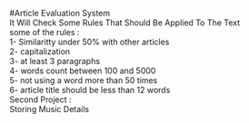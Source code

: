 #Article Evaluation System <br/>
It Will Check Some Rules That Should Be Applied To The Text <br/>
some of the rules : <br/>
1- Similaritty under 50% with other articles <br/>
2- capitalization <br/>
3- at least 3 paragraphs <br/>
4- words count between 100 and 5000 <br/>
5- not using a word more than 50 times <br/>
6- article title should be less than 12 words <br/>
Second Project : <br/>
Storing Music Details <br/> 
